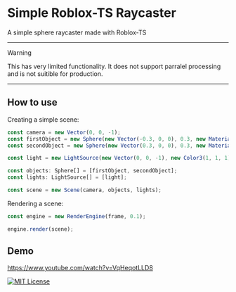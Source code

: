 
# Simple Roblox-TS Raycaster

A simple sphere raycaster made with Roblox-TS

---
> [!WARNING]
> This has very limited functionality. It does not support parralel processing and is not suitible for production.
---

## How to use
Creating a simple scene:

```typescript
const camera = new Vector(0, 0, -1);
const firstObject = new Sphere(new Vector(-0.3, 0, 0), 0.3, new Material(new Color3(1, 0, 0), 0.1, 1, 3));
const secondObject = new Sphere(new Vector(0.3, 0, 0), 0.3, new Material(new Color3(0, 0, 1), 0.1, 0.7, 3));

const light = new LightSource(new Vector(0, 0, -1), new Color3(1, 1, 1));

const objects: Sphere[] = [firstObject, secondObject];
const lights: LightSource[] = [light];

const scene = new Scene(camera, objects, lights);
```

Rendering a scene:

```typescript
const engine = new RenderEngine(frame, 0.1);

engine.render(scene);
```

## Demo

https://www.youtube.com/watch?v=VqHeqotLLD8

[![MIT License](https://img.shields.io/badge/License-MIT-green.svg)](https://choosealicense.com/licenses/mit/)

